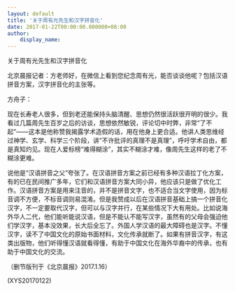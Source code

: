```yaml
---
layout: default
title: '关于周有光先生和汉字拼音化'
date: 2017-01-22T00:00:00.000000+08:00
author:
    display_name: 
---
```


关于周有光先生和汉字拼音化

北京晨报记者：方老师好，在微信上看到您纪念周有光，能否谈谈他呢？包括汉语拼音方案，汉字拼音化的主张等。

方舟子：

现在长寿老人很多，但到老还能保持头脑清醒、思想仍然很活跃很开明的很少。我看过几篇周先生百岁之后的访谈，思想依然敏锐，评论切中时弊，非常“了不起”——这本是他称赞我揭露学术造假的话，用在他身上更合适。他讲人类思维经过神学、玄学、科学三个阶段，讲“不许批评的真理不是真理”，呼吁学术自由，都是真知灼见。现在人爱标榜“难得糊涂”，其实不糊涂才难，像周先生这样的老了不糊涂更难。

说他是“汉语拼音之父”夸张了。在汉语拼音方案之前已经有多种汉语拉丁化方案，有的已在民间推广多年，它们和汉语拼音方案大同小异，他应该只是做了优化工作。汉语拼音方案是用来注音的，并不是拼音文字，也不适合当文字使用，因为标音调不方便，不标音调则易混淆。但是我赞成以后在汉语拼音基础上搞一个拼音化汉字，不一定要取代汉字，但可以与汉字并行，在某些情况下大有用处。比如说海外华人二代，他们能听能说汉语，但是不能认不能写汉字，虽然有的父母会强迫他们学汉字，基本没效果，长大后全忘了。外国人学汉语的最大障碍也是汉字。不懂汉字，读不了中国文化的原始书面材料，文化传承就断了。如果有拼音汉字，有这类出版物，他们听得懂汉语就看得懂，有助于中国文化在海外华裔中的传承，也有助于中国文化的交流。

（删节版刊于《北京晨报》2017.1.16）

(XYS20170122)

